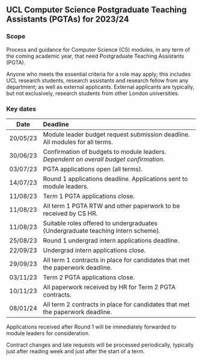 ## UCL Computer Science Postgraduate Teaching Assistants (PGTAs) for 2023/24

### Scope

Process and guidance for Computer Science (CS) modules, in any term of the coming academic year, that need Postgraduate
Teaching Assistants (PGTA).

Anyone who meets the essential criteria for a role may apply; this includes UCL research students, research assistants
and research fellow from any department; as well as external applicants. External applicants are typically, but not
exclusively, research students from other London universities.

### Key dates

|   Date   | Deadline                                                                               |
|:--------:|:---------------------------------------------------------------------------------------|
| 20/05/23 | Module leader budget request submission deadline. All modules for all terms.           |
| 30/06/23 | Confirmation of budgets to module leaders. _Dependent on overall budget confirmation_. |
| 03/07/23 | PGTA applications open (all terms).                                                    |
| 14/07/23 | Round 1 applications deadline. Applications sent to module leaders.                    |
| 11/08/23 | Term 1 PGTA applications close.                                                        |
| 11/08/23 | All term 1 PGTA RTW and other paperwork to be received by CS HR.                       |
| 11/08/23 | Suitable roles offered to undergraduates {Undergraduate teaching intern scheme}.       |
| 25/08/23 | Round 1 undergrad intern applications deadline.                                        |
| 22/09/23 | Undergrad intern applications close.                                                   |
| 29/09/23 | All term 1 contracts in place for candidates that met the paperwork deadline.          |
| 03/11/23 | Term 2 PGTA applications close.                                                        |
| 10/11/23 | All paperwork received by HR for Term 2 PGTA contracts.                                |
| 08/01/24 | All term 2 contracts in place for candidates that met the paperwork deadline.          |

Applications received after Round 1 will be immediately forwarded to module leaders for consideration.

Contract changes and late requests will be processed periodically, typically just after reading week and just after the
start of a term.